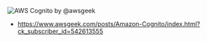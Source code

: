 ![AWS Cognito by @awsgeek](https://www.awsgeek.com/posts/Amazon-Cognito/en.jpg)

- https://www.awsgeek.com/posts/Amazon-Cognito/index.html?ck_subscriber_id=542613555

